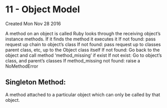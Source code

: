 # 11 - Object Model
Created Mon Nov 28 2016

A method on an object is called
Ruby looks through the receiving object’s instance methods. If it finds the method it executes it
If not found: pass request up chain to object’s class
If not found: pass request up to classes parent class, etc, up to the Object class itself
If not found: Go back to the object and call method ‘method_missing’ if exist
If not exist: Go to object’s class, and parent’s classes
If method_missing not found:  raise a NoMethodError 


Singleton Method:
-----------------
A method attached to a particular object which can only be called by that object.

